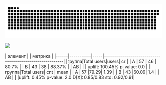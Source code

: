 <picture>
  <source media="(prefers-color-scheme: dark)" srcset="github-user-contribution.svg" />
  <source media="(prefers-color-scheme: light)" srcset="github-user-contribution.svg" />
  <img alt="github-snake" src="github-user-contribution.svg" />
</picture>

![](https://github-profile-summary-cards.vercel.app/api/cards/profile-details?username=Dezmound1&theme=solarized_dark)

| элемент | | метрика  |
|------|-----------|-----|---------------------------------------------------------|
|группа|Total users|users|                            cr                           |
|   A  |     57    |  46 |                          80.7%                          |
|   B  |     43    |  38 |                          88.37%                         |
|  AB  |           |     |               uplift: 100.45% p-value: 0.0              |
|группа|Total users| cnt |                           mean                          |
|   A  |     57    |79.29|                           1.39                          |
|   B  |     43    |60.09|                           1.4                           |
|  AB  |           |     |uplift: 0.45% p-value: 2.0 D[X]: 0.85/0.83 std: 0.92/0.91|
